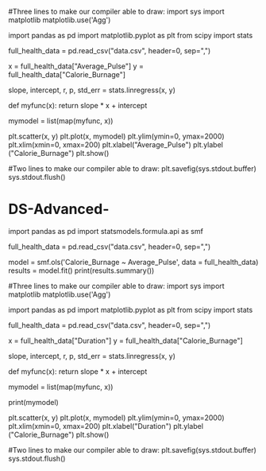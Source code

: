 #Three lines to make our compiler able to draw:
import sys
import matplotlib
matplotlib.use('Agg')

import pandas as pd
import matplotlib.pyplot as plt
from scipy import stats

full_health_data = pd.read_csv("data.csv", header=0, sep=",")

x = full_health_data["Average_Pulse"]
y = full_health_data["Calorie_Burnage"]

slope, intercept, r, p, std_err = stats.linregress(x, y)

def myfunc(x):
 return slope * x + intercept

mymodel = list(map(myfunc, x))

plt.scatter(x, y)
plt.plot(x, mymodel)
plt.ylim(ymin=0, ymax=2000)
plt.xlim(xmin=0, xmax=200)
plt.xlabel("Average_Pulse")
plt.ylabel ("Calorie_Burnage")
plt.show()

#Two lines to make our compiler able to draw:
plt.savefig(sys.stdout.buffer)
sys.stdout.flush()
# DS-Advanced-
import pandas as pd
import statsmodels.formula.api as smf

full_health_data = pd.read_csv("data.csv", header=0, sep=",")

model = smf.ols('Calorie_Burnage ~ Average_Pulse', data = full_health_data)
results = model.fit()
print(results.summary())

#Three lines to make our compiler able to draw:
import sys
import matplotlib
matplotlib.use('Agg')

import pandas as pd
import matplotlib.pyplot as plt
from scipy import stats

full_health_data = pd.read_csv("data.csv", header=0, sep=",")

x = full_health_data["Duration"]
y = full_health_data["Calorie_Burnage"]

slope, intercept, r, p, std_err = stats.linregress(x, y)

def myfunc(x):
 return slope * x + intercept

mymodel = list(map(myfunc, x))

print(mymodel)

plt.scatter(x, y)
plt.plot(x, mymodel)
plt.ylim(ymin=0, ymax=2000)
plt.xlim(xmin=0, xmax=200)
plt.xlabel("Duration")
plt.ylabel ("Calorie_Burnage")
plt.show()

#Two lines to make our compiler able to draw:
plt.savefig(sys.stdout.buffer)
sys.stdout.flush()

